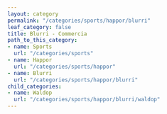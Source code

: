 ```yaml
---
layout: category
permalink: "/categories/sports/happor/blurri"
leaf_category: false
title: Blurri - Commercia
path_to_this_category:
- name: Sports
  url: "/categories/sports"
- name: Happor
  url: "/categories/sports/happor"
- name: Blurri
  url: "/categories/sports/happor/blurri"
child_categories:
- name: Waldop
  url: "/categories/sports/happor/blurri/waldop"
---
```

